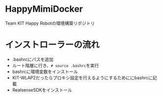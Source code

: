# HappyMimiDocker
Team KIT Happy Robotの環境構築リポジトリ
# インストローラーの流れ
- .bashrcにパスを追加
- ルート階層に行き、`# source .bashrc`を実行
- bashrcに環境変数をインストール
- KIT-WLAP2だったらプロキシ設定を行えるようにするためににbashrcに記載
- RealsenseSDKをインストール
